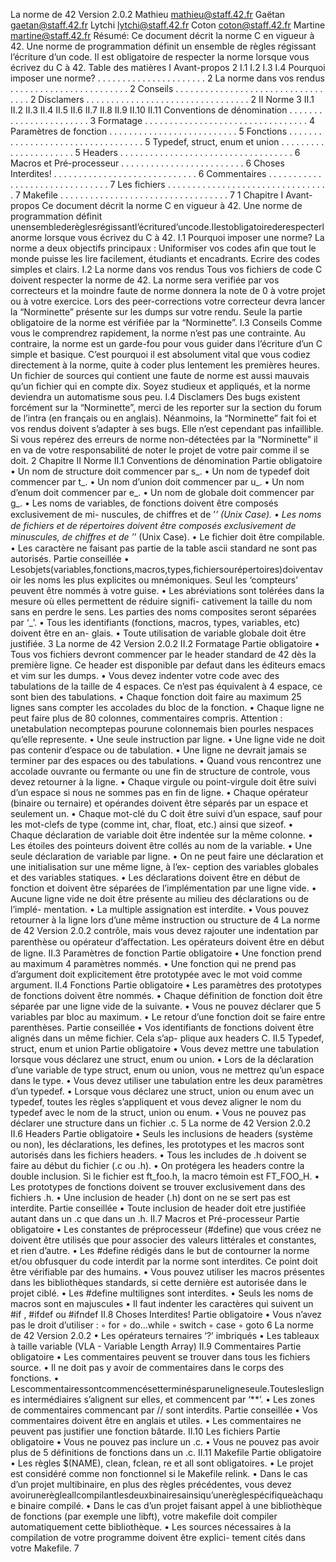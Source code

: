 La norme de 42
Version 2.0.2
Mathieu mathieu@staff.42.fr
Gaëtan gaetan@staff.42.fr
Lytchi lytchi@staff.42.fr
Coton coton@staff.42.fr
Martine martine@staff.42.fr
Résumé: Ce document décrit la norme C en vigueur à 42. Une norme de
programmation définit un ensemble de règles régissant l’écriture d’un code. Il est
obligatoire de respecter la norme lorsque vous écrivez du C à 42.
Table des matières
I Avant-propos 2
I.1 I.2 I.3 I.4 Pourquoi imposer une norme? . . . . . . . . . . . . . . . . . . . . . . 2
La norme dans vos rendus . . . . . . . . . . . . . . . . . . . . . . . . 2
Conseils . . . . . . . . . . . . . . . . . . . . . . . . . . . . . . . . . . 2
Disclamers . . . . . . . . . . . . . . . . . . . . . . . . . . . . . . . . . 2
II Norme 3
II.1 II.2 II.3 II.4 II.5 II.6 II.7 II.8 II.9 II.10 II.11 Conventions de dénomination . . . . . . . . . . . . . . . . . . . . . . . 3
Formatage . . . . . . . . . . . . . . . . . . . . . . . . . . . . . . . . . 4
Paramètres de fonction . . . . . . . . . . . . . . . . . . . . . . . . . . 5
Fonctions . . . . . . . . . . . . . . . . . . . . . . . . . . . . . . . . . . 5
Typedef, struct, enum et union . . . . . . . . . . . . . . . . . . . . . . 5
Headers . . . . . . . . . . . . . . . . . . . . . . . . . . . . . . . . . . . 6
Macros et Pré-processeur . . . . . . . . . . . . . . . . . . . . . . . . . 6
Choses Interdites! . . . . . . . . . . . . . . . . . . . . . . . . . . . . . 6
Commentaires . . . . . . . . . . . . . . . . . . . . . . . . . . . . . . . 7
Les fichiers . . . . . . . . . . . . . . . . . . . . . . . . . . . . . . . . . 7
Makefile . . . . . . . . . . . . . . . . . . . . . . . . . . . . . . . . . . 7
1
Chapitre I
Avant-propos
Ce document décrit la norme C en vigueur à 42. Une norme de programmation définit
unensemblederèglesrégissantl’écritured’uncode.Ilestobligatoirederespecterlanorme
lorsque vous écrivez du C à 42.
I.1 Pourquoi imposer une norme?
La norme a deux objectifs principaux : Uniformiser vos codes afin que tout le monde
puisse les lire facilement, étudiants et encadrants. Ecrire des codes simples et clairs.
I.2 La norme dans vos rendus
Tous vos fichiers de code C doivent respecter la norme de 42. La norme sera verifiée
par vos correcteurs et la moindre faute de norme donnera la note de 0 à votre projet ou
à votre exercice. Lors des peer-corrections votre correcteur devra lancer la “Norminette”
présente sur les dumps sur votre rendu. Seule la partie obligatoire de la norme est vérifiée
par la “Norminette”.
I.3 Conseils
Comme vous le comprendrez rapidement, la norme n’est pas une contrainte. Au
contraire, la norme est un garde-fou pour vous guider dans l’écriture d’un C simple et
basique. C’est pourquoi il est absolument vital que vous codiez directement à la norme,
quite à coder plus lentement les premières heures. Un fichier de sources qui contient une
faute de norme est aussi mauvais qu’un fichier qui en compte dix. Soyez studieux et
appliqués, et la norme deviendra un automatisme sous peu.
I.4 Disclamers
Des bugs existent forcément sur la “Norminette”, merci de les reporter sur la section
du forum de l’intra (en français ou en anglais). Néanmoins, la “Norminette” fait foi et vos
rendus doivent s’adapter à ses bugs. Elle n’est cependant pas infaillible. Si vous repérez
des erreurs de norme non-détectées par la “Norminette” il en va de votre responsabilité
de noter le projet de votre pair comme il se doit.
2
Chapitre II
Norme
II.1 Conventions de dénomination
Partie obligatoire
• Un nom de structure doit commencer par s_.
• Un nom de typedef doit commencer par t_.
• Un nom d’union doit commencer par u_.
• Un nom d’enum doit commencer par e_.
• Un nom de globale doit commencer par g_.
• Les noms de variables, de fonctions doivent être composés exclusivement de mi-
nuscules, de chiﬀres et de ’_’ (Unix Case).
• Les noms de fichiers et de répertoires doivent être composés exclusivement de
minuscules, de chiﬀres et de ’_’ (Unix Case).
• Le fichier doit être compilable.
• Les caractère ne faisant pas partie de la table ascii standard ne sont pas autorisés.
Partie conseillée
• Lesobjets(variables,fonctions,macros,types,fichiersourépertoires)doiventavoir
les noms les plus explicites ou mnémoniques. Seul les ‘compteurs’ peuvent être
nommés à votre guise.
• Les abréviations sont tolérées dans la mesure où elles permettent de réduire signifi-
cativement la taille du nom sans en perdre le sens. Les parties des noms composites
seront séparées par ‘_’.
• Tous les identifiants (fonctions, macros, types, variables, etc) doivent être en an-
glais.
• Toute utilisation de variable globale doit être justifiée.
3
La norme de 42 Version 2.0.2
II.2 Formatage
Partie obligatoire
• Tous vos fichiers devront commencer par le header standard de 42 dès la première
ligne. Ce header est disponible par defaut dans les éditeurs emacs et vim sur les
dumps.
• Vous devez indenter votre code avec des tabulations de la taille de 4 espaces. Ce
n’est pas équivalent à 4 espace, ce sont bien des tabulations.
• Chaque fonction doit faire au maximum 25 lignes sans compter les accolades du
bloc de la fonction.
• Chaque ligne ne peut faire plus de 80 colonnes, commentaires compris. Attention :
unetabulation necomptepas pourune colonnemais bien pourles nespaces qu’elle
represente.
• Une seule instruction par ligne.
• Une ligne vide ne doit pas contenir d’espace ou de tabulation.
• Une ligne ne devrait jamais se terminer par des espaces ou des tabulations.
• Quand vous rencontrez une accolade ouvrante ou fermante ou une fin de structure
de controle, vous devez retourner à la ligne.
• Chaque virgule ou point-virgule doit être suivi d’un espace si nous ne sommes pas
en fin de ligne.
• Chaque opérateur (binaire ou ternaire) et opérandes doivent être séparés par un
espace et seulement un.
• Chaque mot-clé du C doit être suivi d’un espace, sauf pour les mot-clefs de type
(comme int, char, float, etc.) ainsi que sizeof.
• Chaque déclaration de variable doit être indentée sur la même colonne.
• Les étoiles des pointeurs doivent être collés au nom de la variable.
• Une seule déclaration de variable par ligne.
• On ne peut faire une déclaration et une initialisation sur une même ligne, à l’ex-
ception des variables globales et des variables statiques.
• Les déclarations doivent être en début de fonction et doivent être séparées de
l’implémentation par une ligne vide.
• Aucune ligne vide ne doit être présente au milieu des déclarations ou de l’implé-
mentation.
• La multiple assignation est interdite.
• Vous pouvez retourner à la ligne lors d’une même instruction ou structure de
4
La norme de 42 Version 2.0.2
contrôle, mais vous devez rajouter une indentation par parenthèse ou opérateur
d’aﬀectation. Les opérateurs doivent être en début de ligne.
II.3 Paramètres de fonction
Partie obligatoire
• Une fonction prend au maximum 4 paramètres nommés.
• Une fonction qui ne prend pas d’argument doit explicitement être prototypée avec
le mot void comme argument.
II.4 Fonctions
Partie obligatoire
• Les paramètres des prototypes de fonctions doivent être nommés.
• Chaque définition de fonction doit être séparée par une ligne vide de la suivante.
• Vous ne pouvez déclarer que 5 variables par bloc au maximum.
• Le retour d’une fonction doit se faire entre parenthèses.
Partie conseillée
• Vos identifiants de fonctions doivent être alignés dans un même fichier. Cela s’ap-
plique aux headers C.
II.5 Typedef, struct, enum et union
Partie obligatoire
• Vous devez mettre une tabulation lorsque vous déclarez une struct, enum ou union.
• Lors de la déclaration d’une variable de type struct, enum ou union, vous ne
mettrez qu’un espace dans le type.
• Vous devez utiliser une tabulation entre les deux paramètres d’un typedef.
• Lorsque vous déclarez une struct, union ou enum avec un typedef, toutes les règles
s’appliquent et vous devez aligner le nom du typedef avec le nom de la struct,
union ou enum.
• Vous ne pouvez pas déclarer une structure dans un fichier .c.
5
La norme de 42 Version 2.0.2
II.6 Headers
Partie obligatoire
• Seuls les inclusions de headers (système ou non), les déclarations, les defines, les
prototypes et les macros sont autorisés dans les fichiers headers.
• Tous les includes de .h doivent se faire au début du fichier (.c ou .h).
• On protégera les headers contre la double inclusion. Si le fichier est ft_foo.h, la
macro témoin est FT_FOO_H.
• Les prototypes de fonctions doivent se trouver exclusivement dans des fichiers .h.
• Une inclusion de header (.h) dont on ne se sert pas est interdite.
Partie conseillée
• Toute inclusion de header doit etre justifiée autant dans un .c que dans un .h.
II.7 Macros et Pré-processeur
Partie obligatoire
• Les constantes de préprocesseur (#define) que vous créez ne doivent être utilisés
que pour associer des valeurs littérales et constantes, et rien d’autre.
• Les #define rédigés dans le but de contourner la norme et/ou obfusquer du code
interdit par la norme sont interdites. Ce point doit être vérifiable par des humains.
• Vous pouvez utiliser les macros présentes dans les bibliothèques standards, si cette
dernière est autorisée dans le projet ciblé.
• Les #define multilignes sont interdites.
• Seuls les noms de macros sont en majuscules
• Il faut indenter les caractères qui suivent un #if , #ifdef ou #ifndef
II.8 Choses Interdites!
Partie obligatoire
• Vous n’avez pas le droit d’utiliser :
◦ for
◦ do...while
◦ switch
◦ case
◦ goto
6
La norme de 42 Version 2.0.2
• Les opérateurs ternaires ‘?’ imbriqués
• Les tableaux à taille variable (VLA - Variable Length Array)
II.9 Commentaires
Partie obligatoire
• Les commentaires peuvent se trouver dans tous les fichiers source.
• Il ne doit pas y avoir de commentaires dans le corps des fonctions.
• Lescommentairessontcommencésetterminésparuneligneseule.Toutesleslignes
intermédiaires s’alignent sur elles, et commencent par ‘**’.
• Les zones de commentaires commencant par // sont interdits.
Partie conseillée
• Vos commentaires doivent être en anglais et utiles.
• Les commentaires ne peuvent pas justifier une fonction bâtarde.
II.10 Les fichiers
Partie obligatoire
• Vous ne pouvez pas inclure un .c.
• Vous ne pouvez pas avoir plus de 5 définitions de fonctions dans un .c.
II.11 Makefile
Partie obligatoire
• Les règles $(NAME), clean, fclean, re et all sont obligatoires.
• Le projet est considéré comme non fonctionnel si le Makefile relink.
• Dans le cas d’un projet multibinaire, en plus des règles précédentes, vous devez
avoirunerègleallcompilantlesdeuxbinairesainsiqu’unerèglespécifiqueàchaque
binaire compilé.
• Dans le cas d’un projet faisant appel à une bibliothèque de fonctions (par exemple
une libft), votre makefile doit compiler automatiquement cette bibliothèque.
• Les sources nécessaires à la compilation de votre programme doivent être explici-
tement cités dans votre Makefile.
7